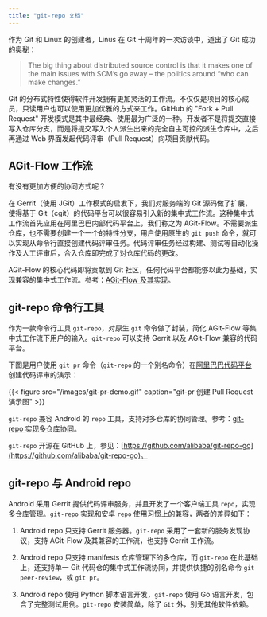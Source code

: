 ```yaml
---
title: "git-repo 文档"
---
```


作为 Git 和 Linux 的创建者，Linus 在 Git 十周年的一次访谈中，道出了 Git 成功的奥秘：

> The big thing about distributed source control is that it makes one of the main issues with SCM’s go away – the politics around “who can make changes.”

Git 的分布式特性使得软件开发拥有更加灵活的工作流。不仅仅是项目的核心成员，只读用户也可以使用更加优雅的方式来工作。GitHub 的 "Fork + Pull Request" 开发模式是其中最经典、使用最为广泛的一种。开发者不是将提交直接写入仓库分支，而是将提交写入个人派生出来的完全自主可控的派生仓库中，之后再通过 Web 界面发起代码评审（Pull Request）向项目贡献代码。

## AGit-Flow 工作流

有没有更加方便的协同方式呢？

在 Gerrit（使用 JGit）工作模式的启发下，我们对服务端的 Git 源码做了扩展，使得基于 Git（cgit）的代码平台可以很容易引入新的集中式工作流。这种集中式工作流首先应用在阿里巴巴内部代码平台上，我们称之为 AGit-Flow。不需要派生仓库，也不需要创建一个一个的特性分支，用户使用原生的 `git push` 命令，就可以实现从命令行直接创建代码评审任务。代码评审任务经过构建、测试等自动化操作及人工评审后，合入仓库即完成了对仓库代码的更改。

AGit-Flow 的核心代码即将贡献到 Git 社区，任何代码平台都能够以此为基础，实现兼容的集中式工作流。参考：[AGit-Flow 及其实现](../2020/03/agit-flow-and-git-repo/)。

## git-repo 命令行工具

作为一款命令行工具 `git-repo`，对原生 `git` 命令做了封装，简化 AGit-Flow 等集中式工作流下用户的输入。`git-repo` 可以支持 Gerrit 以及 AGit-Flow 兼容的代码平台。

下图是用户使用 `git pr` 命令（`git-repo` 的一个别名命令）在[阿里巴巴代码平台](https://codeup.aliyun.com)创建代码评审的演示：

{{< figure src="/images/git-pr-demo.gif" caption="git-pr 创建 Pull Request 演示图" >}}

`git-repo` 兼容 Android 的 `repo` 工具，支持对多仓库的协同管理。参考：[git-repo 实现多仓库协同](multi-repos/overview/)。

`git-repo` 开源在 GitHub 上，参见：[https://github.com/alibaba/git-repo-go](https://github.com/alibaba/git-repo-go)。

## git-repo 与 Android repo

Android 采用 Gerrit 提供代码评审服务，并且开发了一个客户端工具 `repo`，实现多仓库管理。`git-repo` 实现和安卓 `repo` 使用习惯上的兼容，两者的差异如下：

1. Android repo 只支持 Gerrit 服务器。`git-repo` 采用了一套新的服务发现协议，支持 AGit-Flow 及其兼容的工作流，也支持 Gerrit 工作流。

2. Android repo 只支持 manifests 仓库管理下的多仓库，而 `git-repo` 在此基础上，还支持单一 Git 代码仓的集中式工作流协同，并提供快捷的别名命令 `git peer-review`，或 `git pr`。

3. Android repo 使用 Python 脚本语言开发，`git-repo` 使用 Go 语言开发，包含了完整测试用例。`git-repo` 安装简单，除了 `Git` 外，别无其他软件依赖。
